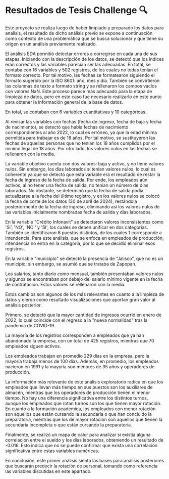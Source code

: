 # Resultados de Tesis Challenge 🔍

Este proyecto se realiza luego de haber limpiado y preparado los datos para analisis, el resultado de dicho análisis previo se expone a continuación como contexto de una problemática que se busca solucionar y que tiene su origen en un análisis previamente realizado.

El análisis EDA permitió detectar errores a corregirse en cada una de sus etapas. Iniciando con la descripción de los datos, se detectó que los índices eran correctos y las variables parecían ser las adecuadas. En total, se contaba con 16 variables y 502 registros, de los cuales no todas tenían el formato correcto. Por tal motivo, las fechas se formatearon siguiendo el formato sugerido por la ISO 8601: año, mes y día. También se convirtieron las columnas de texto a formato string y se rellenaron los campos vacíos con valores NaN. Este proceso parece más adecuado para la etapa de limpieza de datos, pero en este caso fue necesario realizarlo en este punto para obtener la información general de la base de datos.

En total, se contaban con 6 variables cuantitativas y 10 categóricas.

Al revisar las variables con fechas (fecha de ingreso, fecha de baja y fecha de nacimiento), se detectó que había fechas de nacimiento correspondientes al año 2022, lo cual es erróneo, ya que la edad mínima permitida para trabajar es de 18 años. Por tal motivo, se sustituyeron las fechas de aquellas personas que no tenían los 18 años cumplidos por el mínimo legal de 18 años. Por otro lado, los valores nulos en las fechas se rellenaron con la media.

La variable objetivo cuenta con dos valores: baja y activo, y no tiene valores nulos. Sin embargo, los días laborados sí tenían valores nulos, lo cual es coherente ya que se detectó que esta variable era el resultado de restar la fecha de ingreso de la fecha de salida. Por ende, los empleados aún activos, al no tener una fecha de salida, no tenían un número de días laborados. No obstante, se determinó que la fecha de salida podía actualizarse a la fecha del último registro, y en los valores nulos se colocó la fecha de corte de los datos (30 de abril de 2024), restándola posteriormente de la fecha de ingreso, eliminando así los valores nulos de las variables inicialmente nombradas fecha de salida y días laborados.

En la variable "Crédito Infonavit" se detectaron valores inconsistentes como 'Si', 'NO', 'NO ' y 'SI', los cuales se deben unificar en dos categorías. También se identificaron 6 puestos distintos, de los cuales 1 corresponde a intendencia. Para este análisis, que se enfoca en empleados de producción, intendencia no entra en la categoría, por lo que se decidió eliminar esos registros.

En la variable "municipio" se detectó la presencia de "Jalisco", que no es un municipio; sin embargo, se asumió que se trataba de Zapopan.

Los salarios, tanto diario como mensual, también presentaban valores nulos y algunos se encontraban por debajo del salario mínimo vigente en la fecha de contratación. Estos valores se rellenaron con la media.

Estos cambios son algunos de los más relevantes en cuanto a la limpieza de datos y dieron como resultado visualizaciones que aportan gran valor al análisis posterior.

Primero, se detectó que la mayor cantidad de ingresos ocurrió en enero de 2022, lo cual coincide con el regreso a la "nueva normalidad" tras la pandemia de COVID-19.

La mayoría de los registros corresponden a empleados que ya han abandonado la empresa, con un total de 425 registros, mientras que 70 empleados siguen activos.

Los empleados trabajan en promedio 229 días en la empresa, pero la mayoría trabaja menos de 100 días. Además, en promedio, los empleados nacieron en 1991 y la mayoría son menores de 35 años y operadores de producción.

La información más relevante de este análisis exploratorio radica en que los empleados que llevan más tiempo en sus puestos son los auxiliares de almacén, mientras que los operadores de producción tienen el menor tiempo. No hay una diferencia significativa entre los distintos turnos, aunque los empleados que rotan turnos son los que tienen mayor rotación. En cuanto a la formación académica, los empleados con menor rotación son aquellos que están cursando la secundaria o que han concluido la preparatoria, mientras que los de mayor rotación son aquellos que tienen la secundaria incompleta o que están cursando la preparatoria.

Finalmente, se realizó un mapa de calor para analizar si existía alguna correlación entre el sueldo y los días laborados, obteniendo un resultado de -0.016. Esto indica que no se puede confirmar que exista una correlación significativa entre estas variables numéricas.

En conclusión, este primer análisis sienta las bases para análisis posteriores que buscarán predecir la rotación de personal, tomando como referencia las variables discutidas en este apartado.
